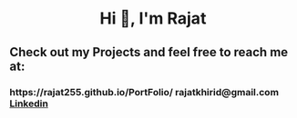 <h1 align="center">Hi 👋, I'm Rajat</h1>
<h2> Check out my Projects and feel free to reach me at:</h2>
<h3> 
  https://rajat255.github.io/PortFolio/
  rajatkhirid@gmail.com <br>
  <a href=https://www.linkedin.com/in/rajatkhirid/> Linkedin </a>
</h3>
